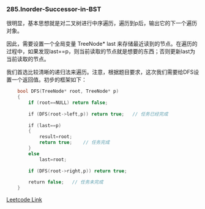 ### 285.Inorder-Successor-in-BST

很明显，基本思想就是对二叉树进行中序遍历，遍历到p后，输出它的下一个遍历对象。

因此，需要设置一个全局变量 TreeNode\* last 来存储最近读到的节点。在遍历的过程中，如果发现last==p，则当前读取的节点就是想要的东西；否则更新last为当前读取的节点。

我们首选比较清晰的递归法来遍历。注意，根据题目要求，这次我们需要给DFS设置一个返回值。初步的框架如下：
```cpp
    bool DFS(TreeNode* root, TreeNode* p)
    {
        if (root==NULL) return false;        
        
        if (DFS(root->left,p)) return true;   // 任务已经完成
        
        if (last==p) 
        {
            result=root;
            return true;    // 任务完成
        }
        else
            last=root;        
        
        if (DFS(root->right,p)) return true;
        
        return false;   // 任务未完成
    }
```


[Leetcode Link](https://leetcode.com/problems/inorder-successor-in-bst)